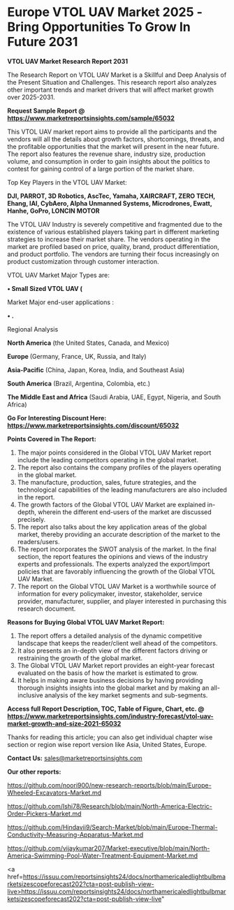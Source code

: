 # Europe VTOL UAV Market 2025 -Bring Opportunities To Grow In Future 2031

<strong>VTOL UAV Market Research Report 2031</strong>

The Research Report on VTOL UAV Market is a Skillful and Deep Analysis of the Present Situation and Challenges. This research report also analyzes other important trends and market drivers that will affect market growth over 2025-2031.

<strong>Request Sample Report @ <a href=https://www.marketreportsinsights.com/sample/65032>https://www.marketreportsinsights.com/sample/65032</a></strong>

This VTOL UAV market report aims to provide all the participants and the vendors will all the details about growth factors, shortcomings, threats, and the profitable opportunities that the market will present in the near future. The report also features the revenue share, industry size, production volume, and consumption in order to gain insights about the politics to contest for gaining control of a large portion of the market share.

Top Key Players in the VTOL UAV Market:

<strong>DJI, PARROT, 3D Robotics, AscTec, Yamaha, XAIRCRAFT, ZERO TECH, Ehang, IAI, CybAero, Alpha Unmanned Systems, Microdrones, Ewatt, Hanhe, GoPro, LONCIN MOTOR</strong>

The VTOL UAV Industry is severely competitive and fragmented due to the existence of various established players taking part in different marketing strategies to increase their market share. The vendors operating in the market are profiled based on price, quality, brand, product differentiation, and product portfolio. The vendors are turning their focus increasingly on product customization through customer interaction.

VTOL UAV Market Major Types are:

<strong>• Small Sized VTOL UAV (</strong>

Market Major end-user applications :

<strong>• .</strong>

Regional Analysis

</u><strong><b>North America</b></strong> (the United States, Canada, and Mexico)

<strong><b>Europe </b></strong>(Germany, France, UK, Russia, and Italy)

<strong><b>Asia-Pacific</b></strong> (China, Japan, Korea, India, and Southeast Asia)

<strong><b>South America</b></strong> (Brazil, Argentina, Colombia, etc.)

<strong><b>The Middle East and Africa</b></strong> (Saudi Arabia, UAE, Egypt, Nigeria, and South Africa)

<strong>Go For Interesting Discount Here: <a href=https://www.marketreportsinsights.com/discount/65032>https://www.marketreportsinsights.com/discount/65032</a></strong>

<strong>Points Covered in The Report:</strong>
<ol>
  <li>The major points considered in the Global VTOL UAV Market report include the leading competitors operating in the global market.</li>
  <li>The report also contains the company profiles of the players operating in the global market.</li>
  <li>The manufacture, production, sales, future strategies, and the technological capabilities of the leading manufacturers are also included in the report.</li>
  <li>The growth factors of the Global VTOL UAV Market are explained in-depth, wherein the different end-users of the market are discussed precisely.</li>
  <li>The report also talks about the key application areas of the global market, thereby providing an accurate description of the market to the readers/users.</li>
  <li>The report incorporates the SWOT analysis of the market. In the final section, the report features the opinions and views of the industry experts and professionals. The experts analyzed the export/import policies that are favorably influencing the growth of the Global VTOL UAV Market.</li>
  <li>The report on the Global VTOL UAV Market is a worthwhile source of information for every policymaker, investor, stakeholder, service provider, manufacturer, supplier, and player interested in purchasing this research document.</li>
</ol>
<strong>Reasons for Buying Global VTOL UAV Market Report:</strong>

<ol>
  <li>The report offers a detailed analysis of the dynamic competitive landscape that keeps the reader/client well ahead of the competitors.</li>
  <li>It also presents an in-depth view of the different factors driving or restraining the growth of the global market.</li>
  <li>The Global VTOL UAV Market report provides an eight-year forecast evaluated on the basis of how the market is estimated to grow.</li>
  <li>It helps in making aware business decisions by having providing thorough insights insights into the global market and by making an all-inclusive analysis of the key market segments and sub-segments.</li>
</ol>
<strong>Access full Report Description, TOC, Table of Figure, Chart, etc. @ <a href=https://www.marketreportsinsights.com/industry-forecast/vtol-uav-market-growth-and-size-2021-65032>https://www.marketreportsinsights.com/industry-forecast/vtol-uav-market-growth-and-size-2021-65032</a></strong>


Thanks for reading this article; you can also get individual chapter wise section or region wise report version like Asia, United States, Europe.

<strong>Contact Us:</strong>
sales@marketreportsinsights.com

<strong>Our other reports:</strong>

<a href=https://github.com/noori900/new-research-reports/blob/main/Europe-Wheeled-Excavators-Market.md>https://github.com/noori900/new-research-reports/blob/main/Europe-Wheeled-Excavators-Market.md</a>

<a href=https://github.com/Ishi78/Research/blob/main/North-America-Electric-Order-Pickers-Market.md>https://github.com/Ishi78/Research/blob/main/North-America-Electric-Order-Pickers-Market.md</a>

<a href=https://github.com/Hindavii9/Search-Market/blob/main/Europe-Thermal-Conductivity-Measuring-Apparatus-Market.md>https://github.com/Hindavii9/Search-Market/blob/main/Europe-Thermal-Conductivity-Measuring-Apparatus-Market.md</a>

<a href=https://github.com/vijaykumar207/Market-executive/blob/main/North-America-Swimming-Pool-Water-Treatment-Equipment-Market.md>https://github.com/vijaykumar207/Market-executive/blob/main/North-America-Swimming-Pool-Water-Treatment-Equipment-Market.md</a>

<a href=https://issuu.com/reportsinsights24/docs/northamericaledlightbulbmarketsizescopeforecast202?cta=post-publish-view-live>https://issuu.com/reportsinsights24/docs/northamericaledlightbulbmarketsizescopeforecast202?cta=post-publish-view-live</a>"
